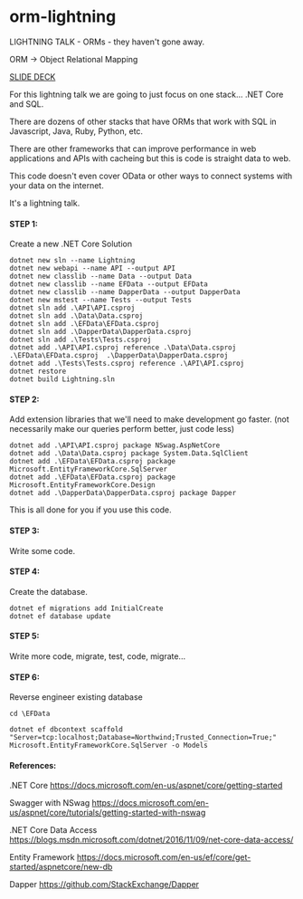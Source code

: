 # orm-lightning
  LIGHTNING TALK - ORMs - they haven't gone away.

ORM ->  Object Relational Mapping

[SLIDE DECK](https://trendoid.github.io/orm-lightning/)

For this lightning talk we are going to just focus on one stack... .NET Core and SQL.  

There are dozens of other stacks that have ORMs that work with SQL in Javascript, Java, Ruby, Python, etc.

There are other frameworks that can improve performance in web applications and APIs with cacheing but this is code is straight data to web.

This code doesn't even cover OData or other ways to connect systems with your data on the internet.

It's a lightning talk.

#### STEP 1:
Create a new .NET Core Solution

```
dotnet new sln --name Lightning
dotnet new webapi --name API --output API
dotnet new classlib --name Data --output Data
dotnet new classlib --name EFData --output EFData
dotnet new classlib --name DapperData --output DapperData
dotnet new mstest --name Tests --output Tests
dotnet sln add .\API\API.csproj
dotnet sln add .\Data\Data.csproj
dotnet sln add .\EFData\EFData.csproj
dotnet sln add .\DapperData\DapperData.csproj
dotnet sln add .\Tests\Tests.csproj
dotnet add .\API\API.csproj reference .\Data\Data.csproj  .\EFData\EFData.csproj  .\DapperData\DapperData.csproj
dotnet add .\Tests\Tests.csproj reference .\API\API.csproj 
dotnet restore
dotnet build Lightning.sln
```

#### STEP 2: 
Add extension libraries that we'll need to make development go faster. 
(not necessarily make our queries perform better, just code less)

```
dotnet add .\API\API.csproj package NSwag.AspNetCore
dotnet add .\Data\Data.csproj package System.Data.SqlClient 
dotnet add .\EFData\EFData.csproj package Microsoft.EntityFrameworkCore.SqlServer 
dotnet add .\EFData\EFData.csproj package Microsoft.EntityFrameworkCore.Design
dotnet add .\DapperData\DapperData.csproj package Dapper
```

This is all done for you if you use this code.  

#### STEP 3:
Write some code.

#### STEP 4: 
Create the database.
```
dotnet ef migrations add InitialCreate
dotnet ef database update
```

#### STEP 5:
Write more code, migrate, test, code, migrate...

#### STEP 6: 
Reverse engineer existing database
```
cd \EFData
```

```
dotnet ef dbcontext scaffold "Server=tcp:localhost;Database=Northwind;Trusted_Connection=True;" Microsoft.EntityFrameworkCore.SqlServer -o Models
```

#### References:

.NET Core
https://docs.microsoft.com/en-us/aspnet/core/getting-started

Swagger with NSwag
https://docs.microsoft.com/en-us/aspnet/core/tutorials/getting-started-with-nswag

.NET Core Data Access
https://blogs.msdn.microsoft.com/dotnet/2016/11/09/net-core-data-access/ 

Entity Framework
https://docs.microsoft.com/en-us/ef/core/get-started/aspnetcore/new-db

Dapper
https://github.com/StackExchange/Dapper 